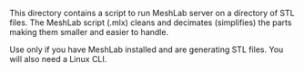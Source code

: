 This directory contains a script to run MeshLab server on a directory of STL files. The MeshLab script (.mlx) cleans and decimates (simplifies) the parts making them smaller and easier to handle.

Use only if you have MeshLab installed and are generating STL files. You will also need a Linux CLI.
